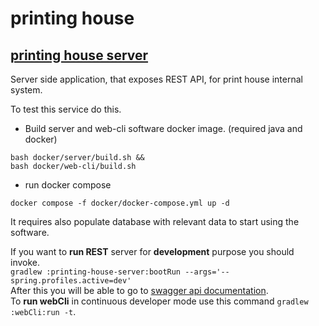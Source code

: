 # printing house

## [printing house server](./printing-house-server/README.md)

Server side application, that exposes REST API, for print house internal system.

To test this service do this.
- Build server and web-cli software docker image. (required java and docker)
```
bash docker/server/build.sh &&
bash docker/web-cli/build.sh
```
- run docker compose 
```
docker compose -f docker/docker-compose.yml up -d
```
It requires also populate database with relevant data to start using the software.

If you want to **run REST** server for **development** purpose you should invoke.  
```gradlew :printing-house-server:bootRun --args='--spring.profiles.active=dev'```   
After this you will be able to go to [swagger api documentation](http://localhost:8080/swagger-ui/index.html).   
To **run webCli** in continuous developer mode use this command
```gradlew :webCli:run -t```.